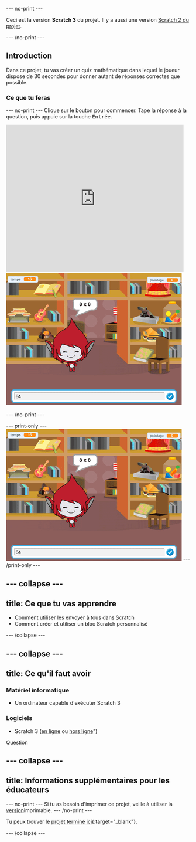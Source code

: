 --- no-print ---

Ceci est la version **Scratch 3** du projet. Il y a aussi une version [Scratch 2 du projet](https://projects.raspberrypi.org/fr-FR/projects/brain-game-scratch2).

--- /no-print ---

## Introduction

Dans ce projet, tu vas créer un quiz mathématique dans lequel le joueur dispose de 30 secondes pour donner autant de réponses correctes que possible.

### Ce que tu feras

--- no-print --- Clique sur le bouton pour commencer. Tape la réponse à la question, puis appuie sur la touche <kbd>Entrée</kbd>.

<div class="scratch-preview">
  <iframe allowtransparency="true" width="485" height="402" src="https://scratch.mit.edu/projects/embed/350711225/?autostart=false" frameborder="0" scrolling="no"></iframe>
  <img src="images/brain-final.png">
</div>

--- /no-print ---

--- print-only --- ![Brain Game](images/brain-final.png) --- /print-only ---

--- collapse ---
---
title: Ce que tu vas apprendre
---

+ Comment utiliser les envoyer à tous dans Scratch
+ Comment créer et utiliser un bloc Scratch personnalisé

--- /collapse ---

--- collapse ---
---
title: Ce qu'il faut avoir
---

### Matériel informatique

+ Un ordinateur capable d'exécuter Scratch 3

### Logiciels

+ Scratch 3 ([en ligne](http://rpf.io/scratchon) ou [hors ligne](http://rpf.io/scratchoff)")

Question

--- collapse ---
---
title: Informations supplémentaires pour les éducateurs
---

--- no-print --- Si tu as besoin d'imprimer ce projet, veille à utiliser la [version](https://projects.raspberrypi.org/fr-FR/projects/brain-game/print)imprimable. --- /no-print ---

Tu peux trouver le [projet terminé ici](http://rpf.io/p/fr-FR/brain-game-get){:target="_blank"}.

--- /collapse ---